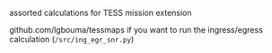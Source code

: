 assorted calculations for TESS mission extension

github.com/lgbouma/tessmaps if you want to run the ingress/egress calculation
(`/src/ing_egr_snr.py`)
